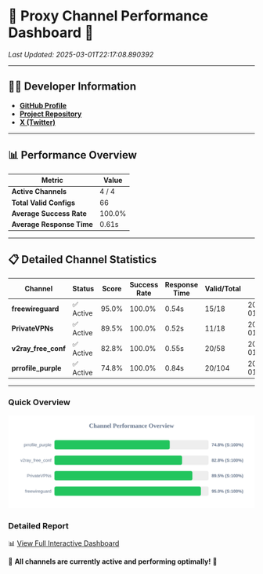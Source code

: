 # 🌟 Proxy Channel Performance Dashboard 🌟

_Last Updated: 2025-03-01T22:17:08.890392_

---

## 👩‍💻 Developer Information

- **[GitHub Profile](https://github.com/4n0nymou3)**  
- **[Project Repository](https://github.com/4n0nymou3/multi-proxy-config-fetcher)**  
- **[X (Twitter)](https://x.com/4n0nymou3)**  

---

## 📊 Performance Overview

| Metric                | Value       |
|-----------------------|-------------|
| **Active Channels**   | 4 / 4       |
| **Total Valid Configs** | 66          |
| **Average Success Rate** | 100.0%      |
| **Average Response Time** | 0.61s       |

---

## 📋 Detailed Channel Statistics

| Channel          | Status     | Score  | Success Rate | Response Time | Valid/Total | Last Success               |
|------------------|------------|--------|--------------|---------------|-------------|----------------------------|
| **freewireguard**  | ✅ Active  | 95.0%  | 100.0% | 0.54s         | 15/18       | 2025-03-01T22:17:08.888684 |
| **PrivateVPNs**  | ✅ Active  | 89.5%  | 100.0% | 0.52s         | 11/18       | 2025-03-01T22:17:08.321982 |
| **v2ray_free_conf**  | ✅ Active  | 82.8%  | 100.0% | 0.55s         | 20/58       | 2025-03-01T22:17:07.765848 |
| **prrofile_purple**  | ✅ Active  | 74.8%  | 100.0% | 0.84s         | 20/104       | 2025-03-01T22:17:07.164407 |

---

### Quick Overview
<div align="center">
  <a href="https://raw.githubusercontent.com/nullluser/NullRepo/refs/heads/main/assets/channel_stats_chart.svg">
    <img src="https://raw.githubusercontent.com/nullluser/NullRepo/refs/heads/main/assets/channel_stats_chart.svg" alt="Source Performance Statistics" width="800">
  </a>
</div>

### Detailed Report
📊 [View Full Interactive Dashboard](https://htmlpreview.github.io/?https://github.com/nullluser/NullRepo/blob/main/assets/performance_report.html)

🎉 **All channels are currently active and performing optimally!** 🎉
